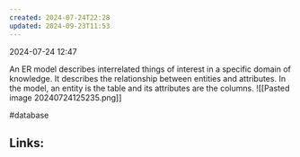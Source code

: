```yaml
---
created: 2024-07-24T22:28
updated: 2024-09-23T11:53
---
```

2024-07-24 12:47


An ER model describes interrelated things of interest in a specific domain of knowledge. It describes the relationship between entities and attributes. In the model, an entity is the table and its attributes are the columns. 
![[Pasted image 20240724125235.png]]

#database 

## Links:



